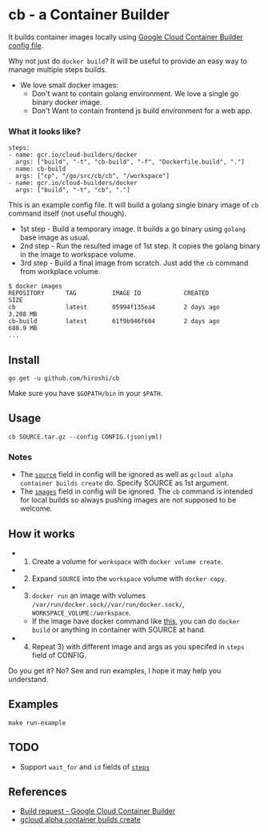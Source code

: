 # cb - a Container Builder

It builds container images locally using [Google Cloud Container Builder config file](https://cloud.google.com/container-builder/docs/api/build-requests#build_steps).

Why not just do `docker build`? It will be useful to provide an easy way to manage multiple steps builds.
- We love small docker images:
  - Don't want to contain golang environment. We love a single go binary docker image.
  - Don't Want to contain frontend js build environment for a web app.

### What it looks like?

```
steps:
- name: gcr.io/cloud-builders/docker
  args: ["build", "-t", "cb-build", "-f", "Dockerfile.build", "."]
- name: cb-build
  args: ["cp", "/go/src/cb/cb", "/workspace"]
- name: gcr.io/cloud-builders/docker
  args: ["build", "-t", "cb", "."]
```
This is an example config file. It will build a golang single binary image of `cb` command itself (not useful though).
- 1st step - Build a temporary image. It builds a go binary using `golang` base image as usual.
- 2nd step - Run the resulted image of 1st step. It copies the golang binary in the image to workspace volume.
- 3rd step - Build a final image from scratch. Just add the `cb` command from workplace volume.

```
$ docker images
REPOSITORY      TAG          IMAGE ID            CREATED             SIZE
cb              latest       05994f135ea4        2 days ago          3.208 MB
cb-build        latest       61f9b946f604        2 days ago          680.9 MB
...
```

## Install

`go get -u github.com/hiroshi/cb`

Make sure you have `$GOPATH/bin` in your `$PATH`.

## Usage

`cb SOURCE.tar.gz --config CONFIG.(json|yml)`

### Notes
- The [`source`](https://cloud.google.com/container-builder/docs/api/build-requests#source_location) field in config will be ignored as well as `gcloud alpha container builds create` do. Specify SOURCE as 1st argument.
- The [`images`](https://cloud.google.com/container-builder/docs/api/build-requests#resulting_images) field in config will be ignored. The `cb` command is intended for local builds so always pushing images are not supposed to be welcome.

## How it works
- 1) Create a volume for `workspace` with `docker volume create`.
- 2) Expand `SOURCE` into the `workspace` volume with `docker copy`.
- 3) `docker run` an image with volumes `/var/run/docker.sock//var/run/docker.sock/`, `WORKSPACE_VOLUME:/workspace`.
  - If the image have docker command like [this](https://github.com/GoogleCloudPlatform/cloud-builders/tree/master/docker), you can do `docker build` or anything in container with SOURCE at hand.
- 4) Repeat 3) with different image and args as you specifed in `steps` field of CONFIG.

Do you get it? No? See and run examples, I hope it may help you understand.

## Examples
`make run-example`

## TODO

- Support `wait_for` and `id` fields of [`steps`](https://cloud.google.com/container-builder/docs/api/build-requests#build_steps)

## References
- [Build request - Google Cloud Container Builder](https://cloud.google.com/container-builder/docs/api/build-requests)
- [gcloud alpha container builds create](https://cloud.google.com/sdk/gcloud/reference/alpha/container/builds/create)
